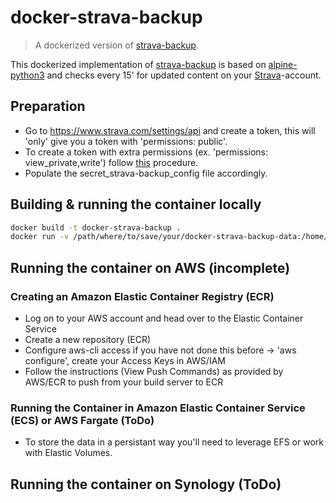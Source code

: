 # docker-strava-backup
> A dockerized version of [strava-backup](https://github.com/pR0Ps/strava-backup).  

This dockerized implementation of [strava-backup](https://github.com/pR0Ps/strava-backup) is based on [alpine-python3](https://hub.docker.com/r/frolvlad/alpine-python3) and checks every 15' for updated content on your [Strava](https://www.strava.com)-account.

## Preparation
- Go to https://www.strava.com/settings/api and create a token, this will 'only' give you a token with 'permissions: public'. 
- To create a token with extra permissions (ex. 'permissions: view_private,write') follow [this](https://yizeng.me/2017/01/11/get-a-strava-api-access-token-with-write-permission) procedure. 
- Populate the secret_strava-backup_config file accordingly.  

## Building & running the container locally
```bash 
docker build -t docker-strava-backup .
docker run -v /path/where/to/save/your/docker-strava-backup-data:/home/stravabackup/data -it docker-strava-backup
```

## Running the container on AWS (incomplete)
### Creating an Amazon Elastic Container Registry (ECR)
- Log on to your AWS account and head over to the Elastic Container Service
- Create a new repository (ECR)
- Configure aws-cli access if you have not done this before -> 'aws configure', create your Access Keys in AWS/IAM
- Follow the instructions (View Push Commands) as provided by AWS/ECR to push from your build server to ECR
### Running the Container in Amazon Elastic Container Service (ECS) or AWS Fargate (ToDo)
- To store the data in a persistant way you'll need to leverage EFS or work with Elastic Volumes. 

## Running the container on Synology (ToDo)
